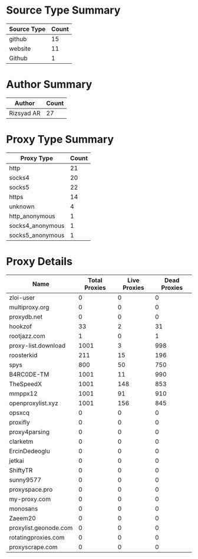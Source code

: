 # Source Type Summary

| Source Type | Count |
|-------------|-------|
| github | 15 |
| website | 11 |
| Github | 1 |


# Author Summary

| Author | Count |
|--------|-------|
| Rizsyad AR | 27 |


# Proxy Type Summary

| Proxy Type | Count |
|------------|-------|
| http | 21 |
| socks4 | 20 |
| socks5 | 22 |
| https | 14 |
| unknown | 4 |
| http_anonymous | 1 |
| socks4_anonymous | 1 |
| socks5_anonymous | 1 |


# Proxy Details

| Name | Total Proxies | Live Proxies | Dead Proxies |
|------|---------------|--------------|---------------|
| zloi-user | 0 | 0 | 0 |
| multiproxy.org | 0 | 0 | 0 |
| proxydb.net | 0 | 0 | 0 |
| hookzof | 33 | 2 | 31 |
| rootjazz.com | 1 | 0 | 1 |
| proxy-list.download | 1001 | 3 | 998 |
| roosterkid | 211 | 15 | 196 |
| spys | 800 | 50 | 750 |
| B4RC0DE-TM | 1001 | 11 | 990 |
| TheSpeedX | 1001 | 148 | 853 |
| mmppx12 | 1001 | 91 | 910 |
| openproxylist.xyz | 1001 | 156 | 845 |
| opsxcq | 0 | 0 | 0 |
| proxifly | 0 | 0 | 0 |
| proxy4parsing | 0 | 0 | 0 |
| clarketm | 0 | 0 | 0 |
| ErcinDedeoglu | 0 | 0 | 0 |
| jetkai | 0 | 0 | 0 |
| ShiftyTR | 0 | 0 | 0 |
| sunny9577 | 0 | 0 | 0 |
| proxyspace.pro | 0 | 0 | 0 |
| my-proxy.com | 0 | 0 | 0 |
| monosans | 0 | 0 | 0 |
| Zaeem20 | 0 | 0 | 0 |
| proxylist.geonode.com | 0 | 0 | 0 |
| rotatingproxies.com | 0 | 0 | 0 |
| proxyscrape.com | 0 | 0 | 0 |
